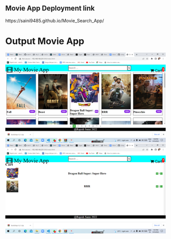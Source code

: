 <h2>Movie App Deployment link</h2>
https://saini9485.github.io/Movie_Search_App/

<h1> Output Movie App</h1>
<img src="Output1.png">

<img src="Output2.png">

